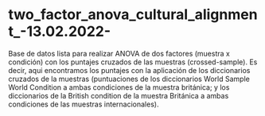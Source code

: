 # two_factor_anova_cultural_alignment_-13.02.2022-
Base de datos lista para realizar ANOVA de dos factores (muestra x condición) con los puntajes cruzados de las muestras (crossed-sample). Es decir, aqui encontramos los puntajes con la aplicación de los diccionarios cruzados de la muestras (puntuaciones de los diccionarios World Sample World Condition a ambas condiciones de la muestra británica; y los diccionarios de la British condition de la muestra Británica a ambas condiciones de las muestras internacionales). 
